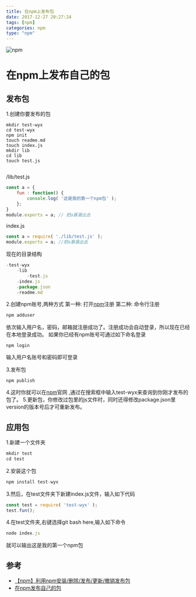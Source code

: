 ```yaml
---
title: 在npm上发布包
date: 2017-12-27 20:27:24
tags: [npm]
categories: npm
type: "npm"
---
```

![npm](https://timgsa.baidu.com/timg?image&quality=80&size=b9999_10000&sec=1514467983152&di=7f18195395ae333a47a666a961858759&imgtype=0&src=http%3A%2F%2Fwww.yaohzone.com%2Fupload%2F2016_11%2F1478274881940%40yaohzone.png)

<!--more-->

# 在npm上发布自己的包
## 发布包
1.创建你要发布的包
```
mkdir test-wyx
cd test-wyx
npm init
touch readme.md
touch index.js
mkdir lib
cd lib
touch test.js


```
/lib/test.js
```js
const a = {
    fun : function() {
        console.log( '这是我的第一个npm包' );
    };
}
module.exports = a; // 把a暴漏出去
```
index.js
```js
const a = require( './lib/test.js' );
module.exports = a; //把a暴漏出去
```

现在的目录结构
```js
-test-wyx
    -lib
        -test.js
    -index.js
    -package.json
    -readme.md
```
2.创建npm账号,两种方式
第一种: 打开[npm](https://www.npmjs.com/)注册
第二种: 命令行注册
```js
npm adduser
```
依次输入用户名，密码，邮箱就注册成功了。注册成功会自动登录，所以现在已经在本地登录成功。
如果你已经有npm账号可通过如下命名登录
```
npm login
```
输入用户名账号和密码即可登录

3.发布包

```
npm publish
```
4.这时你就可以在[npm](https://www.npmjs.com/)官网 ,通过在搜索框中输入test-wyx来查询到你刚才发布的包了。
5.更新包，你修改过包里的js文件时，同时还得修改package.json里version的版本号后才可重新发布。

## 应用包
1.新建一个文件夹
```js
mkdir test
cd test
```
2.安装这个包
```js
npm install test-wyx
```
3.然后，在test文件夹下新建index.js文件，输入如下代码
```js
const test = require( 'test-wyx' );
test.fun();
```
4.在test文件夹,右键选择git bash here,输入如下命令
```js
node index.js
```
就可以输出这是我的第一个npm包

## 参考
- [【npm】利用npm安装/删除/发布/更新/撤销发布包](https://www.cnblogs.com/penghuwan/p/6973702.html#_label3_0)
- [在npm发布自己的包](https://segmentfault.com/a/1190000010224751)